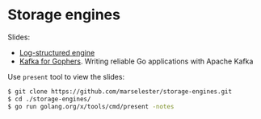 # Storage engines

Slides:

- [Log-structured engine](https://go-talks.appspot.com/github.com/marselester/storage-engines/log-structured-engine.slide)
- [Kafka for Gophers](https://go-talks.appspot.com/github.com/marselester/kafka-for-gophers/kafka.slide).
  Writing reliable Go applications with Apache Kafka

Use `present` tool to view the slides:

```sh
$ git clone https://github.com/marselester/storage-engines.git
$ cd ./storage-engines/
$ go run golang.org/x/tools/cmd/present -notes
```
